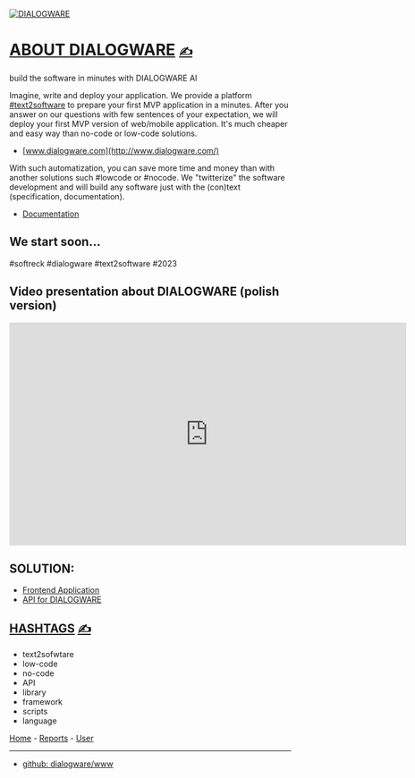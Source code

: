 
[![DIALOGWARE](http://logo.dialogware.com/dialogware-2lines.png)](http://www.dialogware.com/)

# [ABOUT DIALOGWARE](https://github.com/dialogware/www/blob/main/DOCS/ABOUT.md) [<span style='font-size:20px;'>&#x270D;</span>](https://github.com/dialogware/www/edit/main/DOCS/ABOUT.md)

build the software in minutes with DIALOGWARE AI 

Imagine, write and deploy your application.
We provide a platform [#text2software](https://www.text2software.com/)
to prepare your first MVP application in a minutes.
After you answer on our questions with few sentences of your expectation, we will deploy your first MVP version of web/mobile application.
It's much cheaper and easy way than no-code or low-code solutions.

+ [www.dialogware.com](http://www.dialogware.com/)

With such automatization, you can save more time and money than with another solutions such #lowcode or #nocode.
We "twitterize" the software development and will build any software just with the (con)text (specification, documentation).

+ [Documentation](http://docs.dialogware.com/)



## We start soon...

#softreck #dialogware #text2software #2023

## Video presentation about DIALOGWARE (polish version)

<iframe src="https://www.linkedin.com/video/embed/live/urn:li:ugcPost:6988910965366882304" allowfullscreen="" title="Embedded post" width="710" height="399" frameborder="0"></iframe>


## SOLUTION:

+ [Frontend Application](http://app.dialogware.com/)
+ [API for DIALOGWARE](http://api.dialogware.com/)


## [HASHTAGS](https://github.com/dialogware/www/blob/main/DOCS/TAGS.md) [<span style='font-size:20px;'>&#x270D;</span>](https://github.com/dialogware/www/edit/main/DOCS/TAGS.md)

+ text2sofwtare
+ low-code 
+ no-code
+ API
+ library
+ framework 
+ scripts
+ language



[Home](/) -
[Reports](/report/) -
[User](/user/)

---

+ [github: dialogware/www](https://github.com/dialogware/www)

